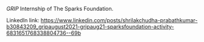 *GRIP*
Internship of The Sparks Foundation.

LinkedIn link: https://www.linkedin.com/posts/shrilakchudha-prabathkumar-b30843209_gripaugust2021-gripaug21-sparksfoundation-activity-6831651768338804736--69b
 
